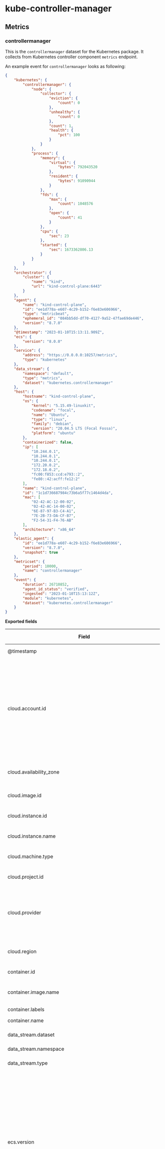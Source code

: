 # kube-controller-manager

## Metrics

### controllermanager

This is the `controllermanager` dataset for the Kubernetes package. It collects from
Kubernetes controller component `metrics` endpoint.

An example event for `controllermanager` looks as following:

```json
{
    "kubernetes": {
        "controllermanager": {
            "node": {
                "collector": {
                    "eviction": {
                        "count": 0
                    },
                    "unhealthy": {
                        "count": 0
                    },
                    "count": 1,
                    "health": {
                        "pct": 100
                    }
                }
            },
            "process": {
                "memory": {
                    "virtual": {
                        "bytes": 792043520
                    },
                    "resident": {
                        "bytes": 91090944
                    }
                },
                "fds": {
                    "max": {
                        "count": 1048576
                    },
                    "open": {
                        "count": 41
                    }
                },
                "cpu": {
                    "sec": 23
                },
                "started": {
                    "sec": 1673362806.13
                }
            }
        }
    },
    "orchestrator": {
        "cluster": {
            "name": "kind",
            "url": "kind-control-plane:6443"
        }
    },
    "agent": {
        "name": "kind-control-plane",
        "id": "ee1d778a-e607-4c29-b152-f6e83e606966",
        "type": "metricbeat",
        "ephemeral_id": "084bb5dd-df70-4127-9a52-47fae69de446",
        "version": "8.7.0"
    },
    "@timestamp": "2023-01-10T15:13:11.909Z",
    "ecs": {
        "version": "8.0.0"
    },
    "service": {
        "address": "https://0.0.0.0:10257/metrics",
        "type": "kubernetes"
    },
    "data_stream": {
        "namespace": "default",
        "type": "metrics",
        "dataset": "kubernetes.controllermanager"
    },
    "host": {
        "hostname": "kind-control-plane",
        "os": {
            "kernel": "5.15.49-linuxkit",
            "codename": "focal",
            "name": "Ubuntu",
            "type": "linux",
            "family": "debian",
            "version": "20.04.5 LTS (Focal Fossa)",
            "platform": "ubuntu"
        },
        "containerized": false,
        "ip": [
            "10.244.0.1",
            "10.244.0.1",
            "10.244.0.1",
            "172.20.0.2",
            "172.18.0.2",
            "fc00:f853:ccd:e793::2",
            "fe80::42:acff:fe12:2"
        ],
        "name": "kind-control-plane",
        "id": "1c1d736687984c73b6a5f77c1464d4da",
        "mac": [
            "02-42-AC-12-00-02",
            "02-42-AC-14-00-02",
            "6E-87-97-B3-C4-A1",
            "7E-2B-73-DA-CF-B7",
            "F2-54-31-F4-76-AB"
        ],
        "architecture": "x86_64"
    },
    "elastic_agent": {
        "id": "ee1d778a-e607-4c29-b152-f6e83e606966",
        "version": "8.7.0",
        "snapshot": true
    },
    "metricset": {
        "period": 10000,
        "name": "controllermanager"
    },
    "event": {
        "duration": 26710852,
        "agent_id_status": "verified",
        "ingested": "2023-01-10T15:13:12Z",
        "module": "kubernetes",
        "dataset": "kubernetes.controllermanager"
    }
}
```

**Exported fields**

| Field | Description | Type | Unit | Metric Type |
|---|---|---|---|---|
| @timestamp | Event timestamp. | date |  |  |
| cloud.account.id | The cloud account or organization id used to identify different entities in a multi-tenant environment. Examples: AWS account id, Google Cloud ORG Id, or other unique identifier. | keyword |  |  |
| cloud.availability_zone | Availability zone in which this host is running. | keyword |  |  |
| cloud.image.id | Image ID for the cloud instance. | keyword |  |  |
| cloud.instance.id | Instance ID of the host machine. | keyword |  |  |
| cloud.instance.name | Instance name of the host machine. | keyword |  |  |
| cloud.machine.type | Machine type of the host machine. | keyword |  |  |
| cloud.project.id | Name of the project in Google Cloud. | keyword |  |  |
| cloud.provider | Name of the cloud provider. Example values are aws, azure, gcp, or digitalocean. | keyword |  |  |
| cloud.region | Region in which this host is running. | keyword |  |  |
| container.id | Unique container id. | keyword |  |  |
| container.image.name | Name of the image the container was built on. | keyword |  |  |
| container.labels | Image labels. | object |  |  |
| container.name | Container name. | keyword |  |  |
| data_stream.dataset | Data stream dataset. | constant_keyword |  |  |
| data_stream.namespace | Data stream namespace. | constant_keyword |  |  |
| data_stream.type | Data stream type. | constant_keyword |  |  |
| ecs.version | ECS version this event conforms to. `ecs.version` is a required field and must exist in all events. When querying across multiple indices -- which may conform to slightly different ECS versions -- this field lets integrations adjust to the schema version of the events. | keyword |  |  |
| host.architecture | Operating system architecture. | keyword |  |  |
| host.containerized | If the host is a container. | boolean |  |  |
| host.domain | Name of the domain of which the host is a member. For example, on Windows this could be the host's Active Directory domain or NetBIOS domain name. For Linux this could be the domain of the host's LDAP provider. | keyword |  |  |
| host.hostname | Hostname of the host. It normally contains what the `hostname` command returns on the host machine. | keyword |  |  |
| host.id | Unique host id. As hostname is not always unique, use values that are meaningful in your environment. Example: The current usage of `beat.name`. | keyword |  |  |
| host.ip | Host ip addresses. | ip |  |  |
| host.mac | Host mac addresses. | keyword |  |  |
| host.name | Name of the host. It can contain what `hostname` returns on Unix systems, the fully qualified domain name, or a name specified by the user. The sender decides which value to use. | keyword |  |  |
| host.os.build | OS build information. | keyword |  |  |
| host.os.codename | OS codename, if any. | keyword |  |  |
| host.os.family | OS family (such as redhat, debian, freebsd, windows). | keyword |  |  |
| host.os.kernel | Operating system kernel version as a raw string. | keyword |  |  |
| host.os.name | Operating system name, without the version. | keyword |  |  |
| host.os.name.text | Multi-field of `host.os.name`. | text |  |  |
| host.os.platform | Operating system platform (such centos, ubuntu, windows). | keyword |  |  |
| host.os.version | Operating system version as a raw string. | keyword |  |  |
| host.type | Type of host. For Cloud providers this can be the machine type like `t2.medium`. If vm, this could be the container, for example, or other information meaningful in your environment. | keyword |  |  |
| kubernetes.annotations.\* | Kubernetes annotations map | object |  |  |
| kubernetes.container.image | Kubernetes container image | keyword |  |  |
| kubernetes.container.name | Kubernetes container name | keyword |  |  |
| kubernetes.controllermanager.client.request.count | Number of HTTP requests to API server, broken down by status code, method and host | long |  | counter |
| kubernetes.controllermanager.client.request.duration.us.bucket.\* | Requests latency distribution in histogram buckets, broken down by verb and host | object |  |  |
| kubernetes.controllermanager.client.request.duration.us.count | Number of request duration operations to API server, broken down by verb and host | long |  | counter |
| kubernetes.controllermanager.client.request.duration.us.sum | Sum of requests latency in microseconds, broken down by verb and host | long | micros | counter |
| kubernetes.controllermanager.client.request.size.bytes.bucket.\* | Requests size distribution in histogram buckets, broken down by verb and host | object |  |  |
| kubernetes.controllermanager.client.request.size.bytes.count | Number of requests, broken down by verb and host | long |  | counter |
| kubernetes.controllermanager.client.request.size.bytes.sum | Requests size sum in bytes, broken down by verb and host | long | byte | counter |
| kubernetes.controllermanager.client.response.size.bytes.bucket.\* | Responses size distribution in histogram buckets, broken down by verb and host | object |  |  |
| kubernetes.controllermanager.client.response.size.bytes.count | Number of responses, broken down by verb and host | long |  | counter |
| kubernetes.controllermanager.client.response.size.bytes.sum | Responses size sum in bytes, broken down by verb and host | long | byte | counter |
| kubernetes.controllermanager.code | HTTP code | keyword |  |  |
| kubernetes.controllermanager.host | HTTP host | keyword |  |  |
| kubernetes.controllermanager.leader.is_master | Whether the controller manager instance is leader | boolean |  |  |
| kubernetes.controllermanager.method | HTTP method | keyword |  |  |
| kubernetes.controllermanager.name | Name for the resource | keyword |  |  |
| kubernetes.controllermanager.node.collector.count | Number of nodes, broken down by zone | long |  | gauge |
| kubernetes.controllermanager.node.collector.eviction.count | Number of node evictions, broken down by zone | long |  | counter |
| kubernetes.controllermanager.node.collector.health.pct | Percentage of healthy nodes, broken down by zone | long |  | gauge |
| kubernetes.controllermanager.node.collector.unhealthy.count | Number of unhealthy nodes, broken down by zone | long |  | gauge |
| kubernetes.controllermanager.process.cpu.sec | Total user and system CPU time spent in seconds | double |  | counter |
| kubernetes.controllermanager.process.fds.max.count | Limit for open file descriptors | long |  | gauge |
| kubernetes.controllermanager.process.fds.open.count | Number of open file descriptors | long |  | gauge |
| kubernetes.controllermanager.process.memory.resident.bytes | Bytes in resident memory | long | byte | gauge |
| kubernetes.controllermanager.process.memory.virtual.bytes | Bytes in virtual memory | long | byte | gauge |
| kubernetes.controllermanager.process.started.sec | Start time of the process since unix epoch in seconds | double |  | gauge |
| kubernetes.controllermanager.verb | HTTP verb | keyword |  |  |
| kubernetes.controllermanager.workqueue.adds.count | Workqueue add count, broken down by workqueue name | long |  | counter |
| kubernetes.controllermanager.workqueue.depth.count | Workqueue current depth, broken down by workqueue name | long |  | gauge |
| kubernetes.controllermanager.workqueue.longestrunning.sec | How many seconds has the longest running processor been running, broken down by workqueue name | double |  | gauge |
| kubernetes.controllermanager.workqueue.retries.count | Workqueue number of retries, broken down by workqueue name | long |  | counter |
| kubernetes.controllermanager.workqueue.unfinished.sec | How many seconds of work has done that is in progress and hasn't been considered in the longest running processor, broken down by workqueue name | double |  | gauge |
| kubernetes.controllermanager.zone | Infrastructure zone | keyword |  |  |
| kubernetes.deployment.name | Kubernetes deployment name | keyword |  |  |
| kubernetes.labels.\* | Kubernetes labels map | object |  |  |
| kubernetes.namespace | Kubernetes namespace | keyword |  |  |
| kubernetes.node.hostname | Kubernetes hostname as reported by the node’s kernel | keyword |  |  |
| kubernetes.node.name | Kubernetes node name | keyword |  |  |
| kubernetes.pod.ip | Kubernetes pod IP | ip |  |  |
| kubernetes.pod.name | Kubernetes pod name | keyword |  |  |
| kubernetes.pod.uid | Kubernetes pod UID | keyword |  |  |
| kubernetes.replicaset.name | Kubernetes replicaset name | keyword |  |  |
| kubernetes.selectors.\* | Kubernetes Service selectors map | object |  |  |
| kubernetes.statefulset.name | Kubernetes statefulset name | keyword |  |  |
| orchestrator.cluster.name | Name of the cluster. | keyword |  |  |
| orchestrator.cluster.url | URL of the API used to manage the cluster. | keyword |  |  |
| service.address | Address where data about this service was collected from. This should be a URI, network address (ipv4:port or [ipv6]:port) or a resource path (sockets). | keyword |  |  |
| service.type | The type of the service data is collected from. The type can be used to group and correlate logs and metrics from one service type. Example: If logs or metrics are collected from Elasticsearch, `service.type` would be `elasticsearch`. | keyword |  |  |
